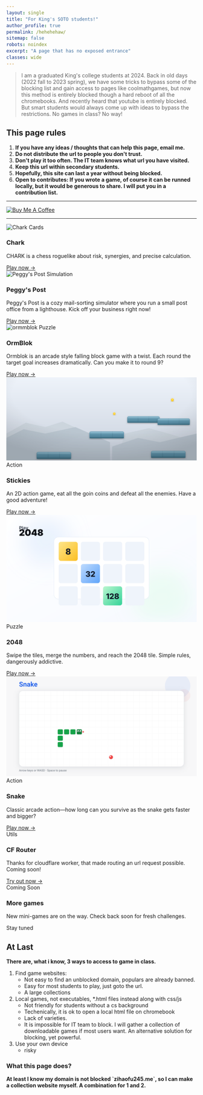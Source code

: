 ```yaml
---
layout: single
title: "For King's SOTO students!"
author_profile: true
permalink: /hehehehaw/
sitemap: false
robots: noindex
excerpt: "A page that has no exposed entrance"
classes: wide
---
```


> I am a graduated King's college students at 2024. Back in old days (2022 fall to 2023 spring), we have some 
tricks to bypass some of the blocking list and gain access to pages like coolmathgames, 
but now this method is entirely blocked though a hard reboot of all the chromebooks.
And recently heard that youtube is entirely blocked. But smart students would always come up 
with ideas to bypass the restrictions. No games in class? No way! 

## This page rules
1. **If you have any ideas / thoughts that can help this page, email me.**
2. **Do not distribute the url to people you don't trust.**
3. **Don't play it too often. The IT team knows what url you have visited.**
4. **Keep this url within secondary students.**
5. **Hopefully, this site can last a year without being blocked.**
6. **Open to contributes: If you wrote a game, of course it can be runned locally, but it would be generous to share. I will put you in a contribution list.**

---

<a href="https://www.buymeacoffee.com/zihaofu245" target="_blank">
  <img src="https://cdn.buymeacoffee.com/buttons/v2/default-yellow.png" alt="Buy Me A Coffee" style="height: 60px; width: 217px; ">
</a>

---

<link rel="stylesheet" href="/assets/css/games.css">

<div class="games-grid">
	<div class="game-card">
		<div class="card-media">
			<img src="https://cdn.zihaofu245.me/chark/teaser.png" alt="Chark" loading="lazy" />
			<span class="pill">Cards</span>
		</div>
		<div class="card-body">
			<h3 class="card-title">Chark</h3>
			<p class="card-desc">CHARK is a chess roguelike about risk, synergies, and precise calculation.</p>
			<a class="card-cta" href="/hehehehaw/chark/" aria-label="Play Chark">Play now →</a>
		</div>
	</div>
	<div class="game-card">
		<div class="card-media">
			<img src="https://cdn.zihaofu245.me/peggy_post/teaser.png" alt="Peggy's Post" loading="lazy" />
			<span class="pill">Simulation</span>
		</div>
		<div class="card-body">
			<h3 class="card-title">Peggy's Post</h3>
			<p class="card-desc">Peggy's Post is a cozy mail-sorting simulator where you run a small post office from a lighthouse. Kick off your business right now!</p>
			<a class="card-cta" href="/hehehehaw/peggys_post/" aria-label="Play Peggy's Post">Play now →</a>
		</div>
	</div>
	<div class="game-card">
		<div class="card-media">
			<img src="https://cdn.zihaofu245.me/ormblok/teaser.png" alt="ormmblok" loading="lazy" />
			<span class="pill">Puzzle</span>
		</div>
		<div class="card-body">
			<h3 class="card-title">OrmBlok</h3>
			<p class="card-desc">Ormblok is an arcade style falling block game with a twist. Each round the target goal increases dramatically. Can you make it to round 9? </p>
			<a class="card-cta" href="/hehehehaw/ormblok/" aria-label="Play OrmBlok">Play now →</a>
		</div>
	</div>
	<div class="game-card">
		<div class="card-media">
			<img src="/games/svgs/stickies.svg" alt="snake game cover" loading="lazy" />
			<span class="pill">Action</span>
		</div>
		<div class="card-body">
			<h3 class="card-title">Stickies</h3>
			<p class="card-desc">An 2D action game, eat all the goin coins and defeat all the enemies. Have a good adventure!</p>
			<a class="card-cta" href="/hehehehaw/stickies/" aria-label="Play Stickies">Play now →</a>
		</div>
	</div>
	<div class="game-card">
		<div class="card-media">
			<img src="/games/svgs/2048.svg" alt="2048 game cover" loading="lazy" />
			<span class="pill">Puzzle</span>
		</div>
		<div class="card-body">
			<h3 class="card-title">2048</h3>
			<p class="card-desc">Swipe the tiles, merge the numbers, and reach the 2048 tile. Simple rules, dangerously addictive.</p>
			<a class="card-cta" href="/hehehehaw/2048/" aria-label="Play 2048">Play now →</a>
		</div>
	</div>
	<div class="game-card">
		<div class="card-media">
			<img src="/games/svgs/snake.svg" alt="snake game cover" loading="lazy" />
			<span class="pill">Action</span>
		</div>
		<div class="card-body">
			<h3 class="card-title">Snake</h3>
			<p>Classic arcade action—how long can you survive as the snake gets faster and bigger?</p>
			<a class="card-cta" href="/hehehehaw/snake/" aria-label="Play snake">Play now →</a>
		</div>
	</div>
		<div class="game-card">
		<div class="card-media">
			<div class="soon-pattern" aria-hidden="true"></div>
			<span class="pill">Utils</span>
		</div>
		<div class="card-body">
			<h3 class="card-title">CF Router</h3>
			<p>Thanks for cloudflare worker, that made routing an url request possible. Coming soon!</p>
			<a class="card-cta" href="/hehehehaw/router/" aria-label="Try router">Try out now →</a>
		</div>
	</div>
	<!-- Teaser for future games -->
	<div class="game-card is-soon" aria-disabled="true">
		<div class="card-media">
			<div class="soon-pattern" aria-hidden="true"></div>
			<span class="pill">Coming Soon</span>
		</div>
		<div class="card-body">
			<h3 class="card-title">More games</h3>
			<p class="card-desc">New mini-games are on the way. Check back soon for fresh challenges.</p>
			<div class="card-cta">Stay tuned</div>
		</div>
	</div>
</div>

## At Last
<b>
There are, what i know, 3 ways to access to game in class.</b>

1. Find game websites:
	- Not easy to find an unblocked domain, populars are already banned.
	- Easy for most students to play, just goto the url.
	- A large collections
2. Local games, not executables, *.html files instead along with css/js
	- Not friendly for students without a cs background
	- Techenically, it is ok to open a local html file on chromebook
	- Lack of varieties.
	- It is impossible for IT team to block. I will gather a collection of downloadable games if most users want. An alternative solution for blocking, yet powerful.
3. Use your own device
	- risky

### What this page does?

<b>
At least I know my domain is not blocked `zihaofu245.me`, so I can make a collection website myself. 
A combination for 1 and 2.
</b>


